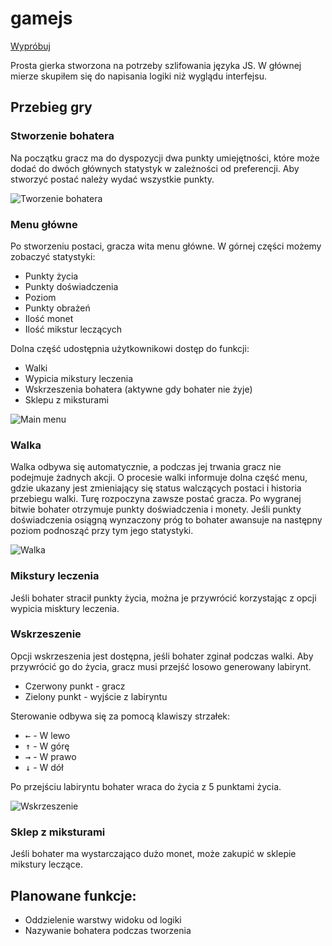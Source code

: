 # gamejs

[Wypróbuj](https://mzylka.github.io/gamejs/dist/index.html)

Prosta gierka stworzona na potrzeby szlifowania języka JS. W głównej mierze skupiłem się do napisania logiki niż wyglądu interfejsu.

## Przebieg gry

### Stworzenie bohatera

Na początku gracz ma do dyspozycji dwa punkty umiejętności, które może dodać do dwóch głównych statystyk w zależności od preferencji. Aby stworzyć postać należy wydać wszystkie punkty.

![Tworzenie bohatera](https://mzylka.github.io/portfolio/images/gamejs-huge2.jpg)

### Menu główne

Po stworzeniu postaci, gracza wita menu główne. W górnej części możemy zobaczyć statystyki:
* Punkty życia
* Punkty doświadczenia
* Poziom
* Punkty obrażeń
* Ilość monet
* Ilość mikstur leczących

Dolna część udostępnia użytkownikowi dostęp do funkcji:
* Walki
* Wypicia mikstury leczenia
* Wskrzeszenia bohatera (aktywne gdy bohater nie żyje)
* Sklepu z miksturami

![Main menu](https://mzylka.github.io/portfolio/images/gamejs-huge.jpg)

### Walka

Walka odbywa się automatycznie, a podczas jej trwania gracz nie podejmuje żadnych akcji. O procesie walki informuje dolna część menu, gdzie ukazany jest zmieniający się status walczących postaci i historia przebiegu walki. Turę rozpoczyna zawsze postać gracza. Po wygranej bitwie bohater otrzymuje punkty doświadczenia i monety. Jeśli punkty doświadczenia osiągną wynzaczony próg to bohater awansuje na następny poziom podnosząć przy tym jego statystyki.

![Walka](https://mzylka.github.io/portfolio/images/gamejs-huge3.jpg)

### Mikstury leczenia

Jeśli bohater stracił punkty życia, można je przywrócić korzystając z opcji wypicia misktury leczenia.

### Wskrzeszenie

Opcji wskrzeszenia jest dostępna, jeśli bohater zginał podczas walki. Aby przywrócić go do życia, gracz musi przejść losowo generowany labirynt.

* Czerwony punkt - gracz
* Zielony punkt - wyjście z labiryntu

Sterowanie odbywa się za pomocą klawiszy strzałek:
* <kbd>&#8592;</kbd> - W lewo
* <kbd>&#8593;</kbd> - W górę
* <kbd>&#8594;</kbd> - W prawo
* <kbd>&#8595;</kbd> - W dół

Po przejściu labiryntu bohater wraca do życia z 5 punktami życia.

![Wskrzeszenie](https://mzylka.github.io/portfolio/images/gamejs-huge4.jpg)

### Sklep z miksturami

Jeśli bohater ma wystarczająco dużo monet, może zakupić w sklepie mikstury leczące.

## Planowane funkcje:
* Oddzielenie warstwy widoku od logiki
* Nazywanie bohatera podczas tworzenia

